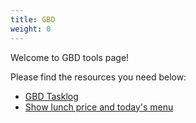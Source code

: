```yaml
---
title: GBD
weight: 0
---
```

Welcome to GBD tools page!

Please find the resources you need below:
- [GBD Tasklog](./GBD-Tasklog.htm)
- [Show lunch price and today's menu](javascript%3A%28function%28%29%20%7B%20var%20s%20%3D%20document.createElement%28%22script%22%29%3B%20s.setAttribute%28%22id%22%2C%20%22bitmark_js%22%29%3B%20s.setAttribute%28%22type%22%2C%20%22text%2Fjavascript%22%29%3B%20s.setAttribute%28%22src%22%2C%20%22%2F%2Falokshrestha.tk%2FGBD%2Fshow-lunch.js%22%29%3B%20%28top.document.body%20%7C%7C%20top.document.getElementsByTagName%28%22head%22%29%5B0%5D%29.appendChild%28s%29%3B%20%7D%29%28%29%3B)
